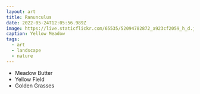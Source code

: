 ```yaml
---
layout: art
title: Ranunculus
date: 2022-05-24T12:05:56.989Z
image: https://live.staticflickr.com/65535/52094782872_a923cf2059_h_d.jpg
caption: Yellow Meadow
tags:
  - art
  - landscape
  - nature
---
```

* Meadow Butter
* Yellow Field
* Golden Grasses